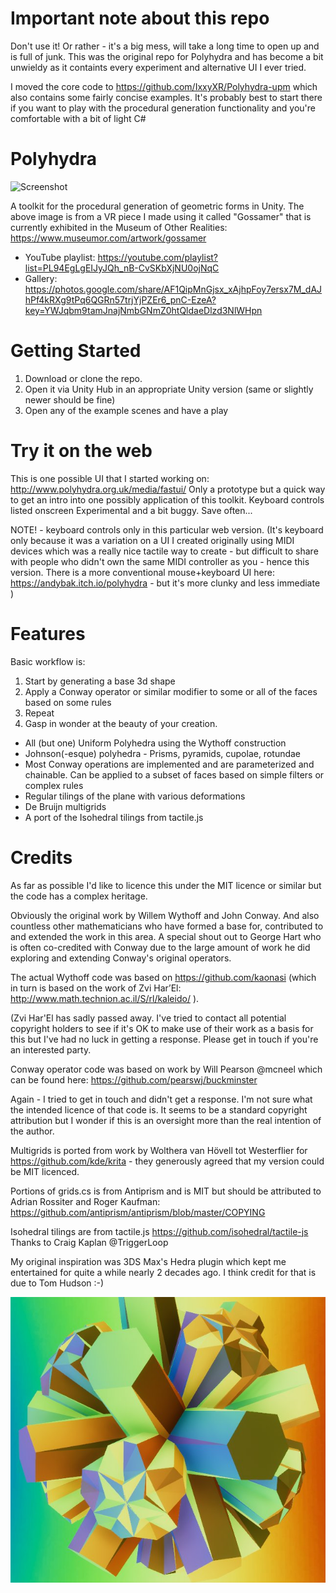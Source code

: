 # Important note about this repo

Don't use it! Or rather - it's a big mess, will take a long time to open up and is full of junk. This was the original repo for Polyhydra and has become a bit unwieldy as it containts every experiment and alternative UI I ever tried.

I moved the core code to https://github.com/IxxyXR/Polyhydra-upm which also contains some fairly concise examples. It's probably best to start there if you want to play with the procedural generation functionality and you're comfortable with a bit of light C#

# Polyhydra

![Screenshot](https://pro2-bar-s3-cdn-cf1.myportfolio.com/1e3b6316-da77-4fd2-a111-e12070c11b10/2977d391-d8a0-4759-8f3b-fe112b8957b8_rwc_0x22x975x549x975.png?h=f2ff1682c51247d1bc76e926872686e2)

A toolkit for the procedural generation of geometric forms in Unity. The above image is from a VR piece I made using it called "Gossamer" that is currently exhibited in the Museum of Other Realities: https://www.museumor.com/artwork/gossamer

* YouTube playlist: https://youtube.com/playlist?list=PL94EgLgEIJyJQh_nB-CvSKbXjNU0ojNqC
* Gallery: https://photos.google.com/share/AF1QipMnGjsx_xAjhpFoy7ersx7M_dAJhPf4kRXg9tPq6QGRn57trjYjPZEr6_pnC-EzeA?key=YWJqbm9tamJnajNmbGNmZ0htQldaeDlzd3NlWHpn

# Getting Started

1. Download or clone the repo.
2. Open it via Unity Hub in an appropriate Unity version (same or slightly newer should be fine)
3. Open any of the example scenes and have a play


# Try it on the web

This is one possible UI that I started working on: http://www.polyhydra.org.uk/media/fastui/ Only a prototype but a quick way to get an intro into one possibly application of this toolkit. Keyboard controls listed onscreen Experimental and a bit buggy. Save often...

NOTE! - keyboard controls only in this particular web version. (It's keyboard only because it was a variation on a UI I created originally using MIDI devices which was a really nice tactile way to create - but difficult to share with people who didn't own the same MIDI controller as you - hence this version. There is a more conventional mouse+keyboard UI here: https://andybak.itch.io/polyhydra - but it's more clunky and less immediate )

# Features

Basic workflow is:

1. Start by generating a base 3d shape
2. Apply a Conway operator or similar modifier to some or all of the faces based on some rules
3. Repeat
4. Gasp in wonder at the beauty of your creation.

* All (but one) Uniform Polyhedra using the Wythoff construction
* Johnson(-esque) polyhedra - Prisms, pyramids, cupolae, rotundae 
* Most Conway operations are implemented and are parameterized and chainable. Can be applied to a subset of faces based on simple filters or complex rules
* Regular tilings of the plane with various deformations 
* De Bruijn multigrids
* A port of the Isohedral tilings from tactile.js


# Credits

As far as possible I'd like to licence this under the MIT licence or similar but the code has a complex heritage. 

Obviously the original work by Willem Wythoff and John Conway. And also countless other mathematicians who have formed a base for, contributed to and extended the work in this area. A special shout out to George Hart who is often co-credited with Conway due to the large amount of work he did exploring and extending Conway's original operators. 

The actual Wythoff code was based on https://github.com/kaonasi (which in turn is based on the work of Zvi Har’El: http://www.math.technion.ac.il/S/rl/kaleido/ ).

(Zvi Har'El has sadly passed away. I've tried to contact all potential copyright holders to see if it's OK to make use of their work as a basis for this but I've had no luck in getting a response. Please get in touch if you're an interested party.

Conway operator code was based on work by Will Pearson @mcneel which can be found here: https://github.com/pearswj/buckminster

Again - I tried to get in touch and didn't get a response. I'm not sure what the intended licence of that code is. It seems to be a standard copyright attribution but I wonder if this is an oversight more than the real intention of the author.

Multigrids is ported from work by Wolthera van Hövell tot Westerflier for https://github.com/kde/krita - they generously agreed that my version could be MIT licenced.

Portions of grids.cs is from Antiprism and is MIT but should be attributed to Adrian Rossiter and Roger Kaufman: https://github.com/antiprism/antiprism/blob/master/COPYING

Isohedral tilings are from tactile.js https://github.com/isohedral/tactile-js Thanks to Craig Kaplan @TriggerLoop

My original inspiration was 3DS Max's Hedra plugin which kept me entertained for quite a while nearly 2 decades ago. I think credit for that is due to Tom Hudson :-)

![Screenshot](https://github.com/Ixxy-Open-Source/wythoff-polyhedra/blob/master/0.png)

